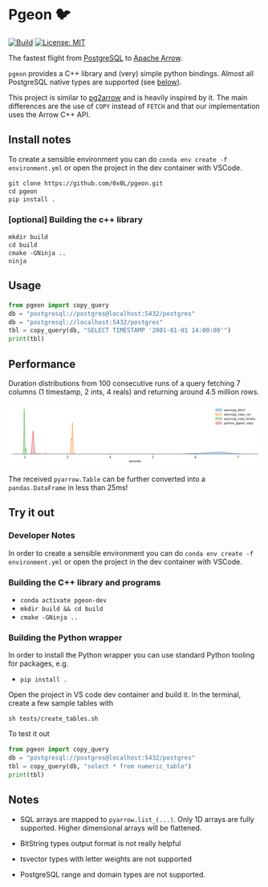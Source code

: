 # Pgeon 🐦

[![Build](https://github.com/0x0L/pgeon/actions/workflows/build.yml/badge.svg)](https://github.com/0x0L/pgeon/actions/workflows/build.yml)
[![License: MIT](https://img.shields.io/badge/License-MIT-yellow.svg)](https://github.com/0x0L/pgeon/blob/main/LICENSE)

The fastest flight from [PostgreSQL](https://www.postgresql.org/) to [Apache Arrow](https://arrow.apache.org/).

`pgeon` provides a C++ library and (very) simple python bindings. Almost all
PostgreSQL native types are supported (see [below](#notes)).

This project is similar to [pg2arrow](https://github.com/heterodb/pg2arrow) and is heavily inspired by it. The main differences are the use of `COPY` instead of `FETCH` and that our implementation uses the Arrow C++ API.

## Install notes

To create a sensible environment you can do `conda env create -f environment.yml` or open the project in the dev container with VSCode.

```shell
git clone https://github.com/0x0L/pgeon.git
cd pgeon
pip install .
```

### [optional] Building the c++ library

```shell
mkdir build
cd build
cmake -GNinja ..
ninja
```

## Usage

```python
from pgeon import copy_query
db = "postgresql://postgres@localhost:5432/postgres"
db = "postgresql://localhost:5432/postgres"
tbl = copy_query(db, "SELECT TIMESTAMP '2001-01-01 14:00:00'")
print(tbl)
```

## Performance

Duration distributions from 100 consecutive runs of a query fetching 7 columns (1 timestamp, 2 ints, 4 reals)
and returning around 4.5 million rows.

![](benchmarks/minute_bars.svg)

The received `pyarrow.Table` can be further converted into a `pandas.DataFrame` in less than 25ms!

## Try it out

### Developer Notes

In order to create a sensible environment you can do `conda env create -f environment.yml` or open the project in the dev container with VSCode.

### Building the C++ library and programs

- `conda activate pgeon-dev`
- `mkdir build && cd build`
- `cmake -GNinja ..`

### Building the Python wrapper

In order to install the Python wrapper you can use standard Python tooling for packages, e.g.

- `pip install .`

Open the project in VS code dev container and build it. In the terminal, create a few sample tables with

```shell
sh tests/create_tables.sh
```

To test it out

```python
from pgeon import copy_query
db = "postgresql://postgres@localhost:5432/postgres"
tbl = copy_query(db, "select * from numeric_table")
print(tbl)
```

## Notes

- SQL arrays are mapped to `pyarrow.list_(...)`. Only 1D arrays are fully supported. Higher dimensional arrays will be flattened.

- BitString types output format is not really helpful

- tsvector types with letter weights are not supported

- PostgreSQL range and domain types are not supported.
